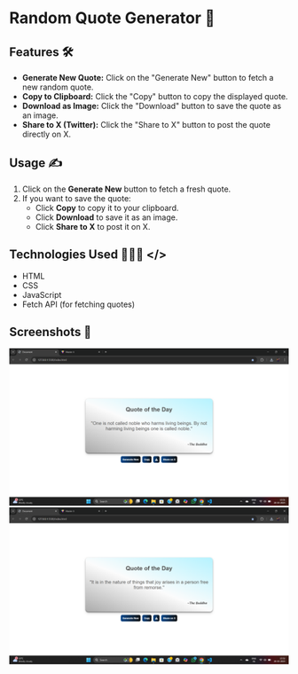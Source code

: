 # Random Quote Generator 🤖

## Features 🛠️

- **Generate New Quote:** Click on the "Generate New" button to fetch a new random quote.
- **Copy to Clipboard:** Click the "Copy" button to copy the displayed quote.
- **Download as Image:** Click the "Download" button to save the quote as an image.
- **Share to X (Twitter):** Click the "Share to X" button to post the quote directly on X.

## Usage ✍

1. Click on the **Generate New** button to fetch a fresh quote.
2. If you want to save the quote:
   - Click **Copy** to copy it to your clipboard.
   - Click **Download** to save it as an image.
   - Click **Share to X** to post it on X.

## Technologies Used 👨🏻‍💻 </>

- HTML
- CSS
- JavaScript
- Fetch API (for fetching quotes)

## Screenshots 📸

![Screenshot 1](1.png)
![Screenshot 2](2.png)